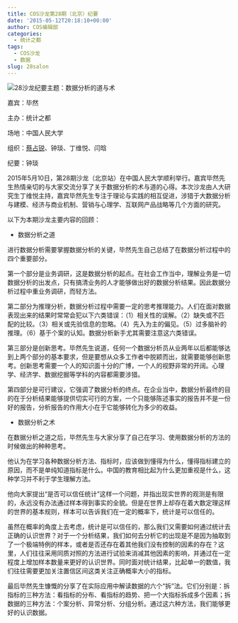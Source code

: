 ```yaml
---
title: COS沙龙第28期（北京）纪要
date: '2015-05-12T20:18:10+00:00'
author: COS编辑部
categories:
  - 统计之都
tags:
  - COS沙龙
  - 数据
slug: 28salon
---
```


![28沙龙纪要](https://cos.name/wp-content/uploads/2015/05/28沙龙纪要.jpg)主题：数据分析的道与术
  
嘉宾：毕然
  
主办：统计之都
  
场地：中国人民大学
  
组织：<a href="http://weibo.com/u/3264504301?topnav=1&wvr=6&topsug=1" target="_blank">蔡占锐</a>、钟琰、丁维悦、闫晗
  
纪要：钟琰

2015年5月10日，第28期沙龙（北京站）在中国人民大学顺利举行。嘉宾毕然先生热情亲切的与大家交流分享了关于数据分析的术与道的心得。本次沙龙由人大研究生丁维悦主持，嘉宾毕然先生专注于理论与实践的相互促进，涉猎于大数据分析与建模、经济与商业机制、营销与心理学、互联网产品战略等几个方面的研究。

以下为本期沙龙主要内容的回顾：

<!--more-->

  * 数据分析之道

进行数据分析需要掌握数据分析的关键，毕然先生自己总结了在数据分析过程中的四个重要部分。

第一个部分是业务调研，这是数据分析的起点。在社会工作当中，理解业务是一切数据分析的出发点，只有搞清业务的人才能够做出好的数据分析结果。因此数据分析过程中重业务调研，而轻方法。

第二部分为推理分析，数据分析过程中需要一定的思考推理能力。人们在面对数据表现出来的结果时常常会犯以下六类错误：（1）相关性的误解。（2）缺失或不匹配的比较。（3）相关或先验信息的忽略。（4）先入为主的偏见。（5）过多脑补的推理。（6）基于个案的认知。数据分析新手尤其需要注意这六类错误。

第三部分是创新思考。毕然先生说道，任何一个数据分析员从业两年以后都能够达到上两个部分的基本要求，但是要想从众多工作者中脱颖而出，就需要能够创新思考。创新思考需要一个人的知识面十分的广博，一个人的视野非常的开阔。心理学、经济学、数据挖掘等学科的内容都需要涉猎。

第四部分是可行建议，它强调了数据分析的终点。在企业当中，数据分析最终的目的在于分析结果能够提供切实可行的方案，一个只能够陈述事实的报告并不是一份好的报告，分析报告的作用大小在于它能够转化为多少的收益。

  * 数据分析之术

在数据分析之道之后，毕然先生与大家分享了自己在学习、使用数据分析的方法的时候做出的种种思考。

他认为在学习各种数据分析方法、指标时，应该做到懂得为什么，懂得指标建立的原因，而不是单纯知道指标是什么。中国的教育相比起为什么更加重视是什么，这种学习并不利于学生理解方法。

他向大家提出“是否可以信任统计”这样一个问题，并指出现实世界的观测是有限的，永远没有办法通过样本得到事实的全貌。但是在世界上却存在着大数定理这样的世界的基本规则，样本可以告诉我们在一定的概率下，统计是可以信任的。

虽然在概率的角度上去考虑，统计是可以信任的，那么我们又需要如何通过统计去正确的认识世界？对于一个分析结果，我们如何去分析它的出现是不是因为抽取到了一个极端特例的样本，或者是否还存在着其他我们没有控制的因素的存在？这里，人们往往采用同质对照的方法进行试验来消减其他因素的影响，并通过在一定程度上增加样本数量来更好的认识世界。同时面对统计结果，比起单一的数值，我们往往需要更加关注置信区间这类关注正确概率大小的指标。

最后毕然先生慷慨的分享了在实际应用中解读数据的六个“拆”法。它们分别是：拆指标的三种方法：看指标的分布、看指标的趋势、把一个大指标拆成多个因素；拆数据的三种方法：个案分析、异常分析、分组分析。通过这六种方法，我们能够更好的认识数据。
